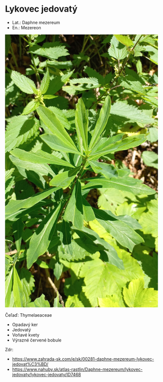 # Lykovec jedovatý
- Lat.: Daphne mezereum
- En.: Mezereon

![Lykovec jedovatý](./mezereon.jpg "Lykovec jedovatý")

Čeľaď: Thymelaeaceae

- Opadavý ker
- Jedovatý
- Voňavé kvety
- Výrazné červené bobule

Zdr:
- https://www.zahrada-sk.com/e/sk/00281-daphne-mezereum-lykovec-jedovat%C3%BD/
- https://www.nahuby.sk/atlas-rastlin/Daphne-mezereum/lykovec-jedovaty/lykovec-jedovaty/ID7468